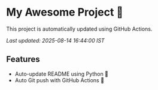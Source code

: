 # My Awesome Project 🚀

This project is automatically updated using GitHub Actions.

_Last updated: 2025-08-14 16:44:00 IST_

## Features
- Auto-update README using Python 🐍
- Auto Git push with GitHub Actions 🤖
